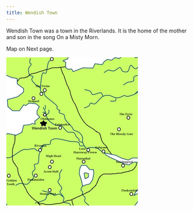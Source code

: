 ```yaml
---
title: Wendish Town
---
```


Wendish Town was a town in the Riverlands. It is the home of the mother and son in the song On a Misty Morn.

Map on Next page.

![Image](images/000070.jpg)


